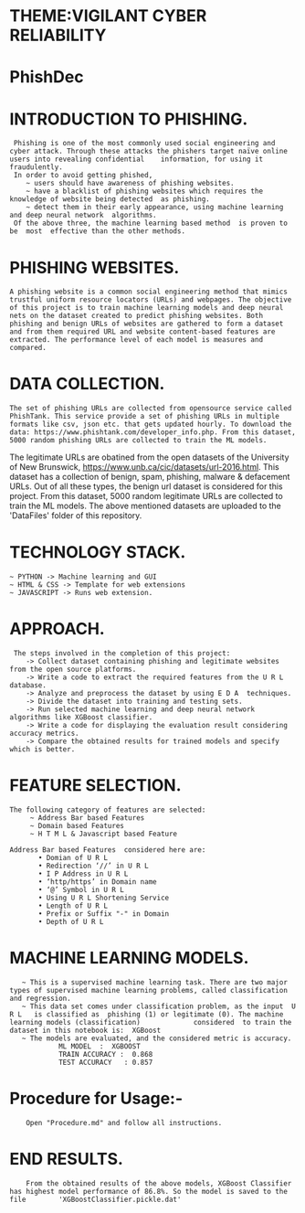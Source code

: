 #                                                      THEME:VIGILANT CYBER RELIABILITY
#                                                                  PhishDec


# INTRODUCTION TO PHISHING.

     Phishing is one of the most commonly used social engineering and cyber attack. Through these attacks the phishers target naïve online users into revealing confidential    information, for using it fraudulently.
     In order to avoid getting phished,
        ~ users should have awareness of phishing websites.
        ~ have a blacklist of phishing websites which requires the knowledge of website being detected  as phishing.
        ~ detect them in their early appearance, using machine learning and deep neural network  algorithms.
     Of	the	above three, the machine learning based	method	is proven to	be	most  effective than the other methods.


# PHISHING WEBSITES.

    A phishing website is a common social engineering method that mimics trustful uniform resource locators (URLs) and webpages. The objective of this project is to train machine learning models and deep neural nets on the dataset created to predict phishing websites. Both phishing and benign URLs of websites are gathered to form a dataset and from them required URL and website content-based features are extracted. The performance level of each model is measures and compared.


# DATA COLLECTION.

    The set of phishing URLs are collected from opensource service called PhishTank. This service provide a set of phishing URLs in multiple formats like csv, json etc. that gets updated hourly. To download the data: https://www.phishtank.com/developer_info.php. From this dataset, 5000 random phishing URLs are collected to train the ML models.

The legitimate URLs are obatined from the open datasets of the University of New Brunswick, https://www.unb.ca/cic/datasets/url-2016.html. This dataset has a collection of benign, spam, phishing, malware & defacement URLs. Out of all these types, the benign url dataset is considered for this project. From this dataset, 5000 random legitimate URLs are collected to train the ML models.
The above mentioned datasets are uploaded to the 'DataFiles' folder of this repository.


# TECHNOLOGY STACK.

    ~ PYTHON -> Machine learning and GUI
    ~ HTML & CSS -> Template for web extensions
    ~ JAVASCRIPT -> Runs web extension.


# APPROACH.

     The steps involved in the completion of this project:
        -> Collect dataset containing phishing and legitimate websites from the open source platforms.
        -> Write a code to extract the required features from the U R L  database.
        -> Analyze and preprocess the dataset by using E D A  techniques.
        -> Divide the dataset into training and testing sets.
        -> Run selected machine learning and deep neural network algorithms like XGBoost classifier.
        -> Write a code for displaying the evaluation result considering accuracy metrics.
        -> Compare the obtained results for trained models and specify which is better.


# FEATURE SELECTION.

    The following category of features are selected:
         ~ Address Bar based Features
         ~ Domain based Features
         ~ H T M L & Javascript based Feature

    Address Bar based Features  considered here are:
           • Domian of U R L
           • Redirection ‘//’ in U R L
           • I P Address in U R L
           • ‘http/https’ in Domain name
           • ‘@’ Symbol in U R L
           • Using U R L Shortening Service
           • Length of U R L
           • Prefix or Suffix "-" in Domain
           • Depth of U R L


 # MACHINE LEARNING MODELS.
 
       ~ This is a supervised machine learning task. There are two major types of supervised machine learning problems, called classification and regression.
       ~ This data set comes under classification problem, as the input  U R L   is classified as  phishing (1) or legitimate (0). The machine learning models (classification)             considered  to train the dataset in this notebook is:  XGBoost
       ~ The models are evaluated, and the considered metric is accuracy.
                ML MODEL  :  XGBOOST
                TRAIN ACCURACY :  0.868
                TEST ACCURACY   : 0.857

# Procedure for Usage:- 
        
        Open "Procedure.md" and follow all instructions.

  # END RESULTS.
  
        From the obtained results of the above models, XGBoost Classifier has highest model performance of 86.8%. So the model is saved to the file        'XGBoostClassifier.pickle.dat'
